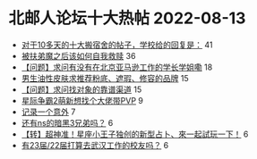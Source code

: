 # 北邮人论坛十大热帖 2022-08-13

- [对于10多天的十大搬宿舍的帖子，学校给的回复是：](https://bbs.byr.cn/article/Picture/3326871) 41
- [被扶弟魔之后该如何自我救赎](https://bbs.byr.cn/article/Talking/6359378) 36
- [【问题】求问有没有在北京亚马逊工作的学长学姐嘞](https://bbs.byr.cn/article/Job/2168429) 18
- [男生油性皮肤求推荐粉底、遮瑕、修容的品牌](https://bbs.byr.cn/article/Beauty/333859) 15
- [【问题】求问找对象的靠谱渠道](https://bbs.byr.cn/article/Friends/2028969) 15
- [星际争霸2萌新想找个大佬带PVP](https://bbs.byr.cn/article/PCGame/133002) 9
- [记录一个意外](https://bbs.byr.cn/article/Feeling/3191481) 7
- [还有ns的暗黑3兄弟吗？](https://bbs.byr.cn/article/Diablo/358331) 6
- [【转】超神准！星座小王子独创的新型占卜、來一起試玩一下！](https://bbs.byr.cn/article/Constellations/326533) 6
- [有23届/22届打算去武汉工作的校友吗？](https://bbs.byr.cn/article/Hubei/398078) 6


